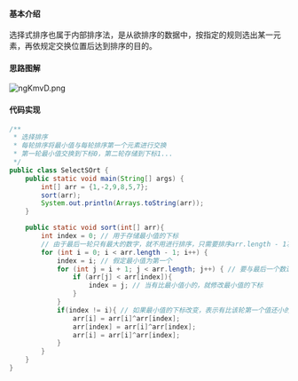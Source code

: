 #### 基本介绍
选择式排序也属于内部排序法，是从欲排序的数据中，按指定的规则选出某一元素，再依规定交换位置后达到排序的目的。
#### 思路图解
![ngKmvD.png](https://s2.ax1x.com/2019/09/15/ngKmvD.png)
#### 代码实现
```java
/**
 * 选择排序
 * 每轮排序将最小值与每轮排序第一个元素进行交换
 * 第一轮最小值交换到下标0，第二轮存储到下标1...
 */
public class SelectSOrt {
	public static void main(String[] args) {
		int[] arr = {1,-2,9,8,5,7};
		sort(arr);
		System.out.println(Arrays.toString(arr));
	}

	public static void sort(int[] arr){
		int index = 0; // 用于存储最小值的下标
		// 由于最后一轮只有最大的数字，就不用进行排序，只需要排序arr.length - 1次
		for (int i = 0; i < arr.length - 1; i++) {
			index = i; // 假定最小值为第一个
			for (int j = i + 1; j < arr.length; j++) { // 要与最后一个数进行比较，需要小于arr.length
				if (arr[j] < arr[index]){
					index = j; // 当有比最小值小的，就修改最小值的下标
				}
			}
			if(index != i){ // 如果最小值的下标改变，表示有比该轮第一个值还小的数，就交换下标
				arr[i] = arr[i]^arr[index];
				arr[index] = arr[i]^arr[index];
				arr[i] = arr[i]^arr[index];
			}
		}
	}
}
```